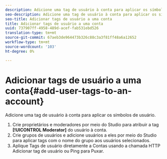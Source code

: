 ```yaml
---
description: Adicione uma tag de usuário à conta para aplicar os símbolos de usuário.
seo-description: Adicione uma tag de usuário à conta para aplicar os símbolos de usuário.
seo-title: Adicionar tags de usuário a uma conta
title: Adicionar tags de usuário a uma conta
uuid: 737907ff-4958-489d-acef-fab531ebd526
translation-type: tm+mt
source-git-commit: 67aeb3de964473b326c88c3a3f81ff48a6a12652
workflow-type: tm+mt
source-wordcount: '103'
ht-degree: 0%

---
```



# Adicionar tags de usuário a uma conta{#add-user-tags-to-an-account}

Adicione uma tag de usuário à conta para aplicar os símbolos de usuário.

1. Crie proprietários e moderadores por meio do Studio para atribuir a tag **[!UICONTROL Moderator]** do usuário à conta.
1. Crie grupos de usuários e adicione usuários a eles por meio do Studio para aplicar tags com o nome do grupo aos usuários selecionados.
1. Aplique Tags de usuário diretamente a Contas usando a chamada HTTP Adicionar tag de usuário ou Ping para Puxar.
